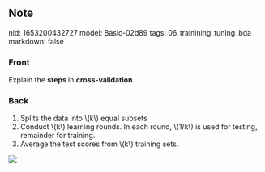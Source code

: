 ## Note
nid: 1653200432727
model: Basic-02d89
tags: 06_trainining_tuning_bda
markdown: false

### Front
Explain the <b>steps </b>in <b>cross-validation</b>.

### Back
<ol>
  <li>Splits the data into \(k\) equal subsets
  <li>Conduct \(k\) learning rounds. In each round, \(1/k\) is used
  for testing, remainder for training.
  <li>Average the test scores from \(k\) training sets.
</ol><img src="paste-f089c255bb02efe39db72ef2d6587fc83790c07f.jpg">
